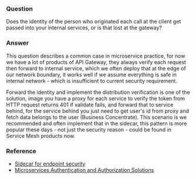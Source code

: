 ### Question

Does the identity of the person who originated each call at the client get passed into your internal services, or is that lost at the gateway?

### Answer

This question describes a common case in microservice practice, for now we have a lot of products of API Gateway, they always verify each request then forward to internal service, which we often deploy that at the edge of our network boundary, it works well if we assume everything is safe in internal network - which is insufficient to current security requirement.

Forward the identity and implement the distribution verification is one of the solution, image you have a proxy for each service to verify the token from HTTP request returns 401 if validate fails, and forward that to service behind, for the service behind you just need to get user's id from proxy and fetch data belongs to the user (Business Concentrate).  This scenario is we recommended and often implement that in the sidecar, this pattern is more popular these days - not just the security reason - could be found in Service Mesh products now. 

### Reference
- [Sidecar for endpoint security](https://www.thoughtworks.com/radar/techniques/sidecars-for-endpoint-security)
- [Microservices Authentication and Authorization Solutions](https://medium.com/tech-tajawal/microservice-authentication-and-authorization-solutions-e0e5e74b248a)